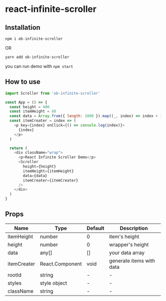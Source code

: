 # react-infinite-scroller

## Installation

`npm i ob-infinite-scroller`

OR

`yarn add ob-infinite-scroller`

you can run demo with `npm start`

## How to use

```js
import Scroller from 'ob-infinite-scroller'

const App = () => {
  const height = 400
  const itemHeight = 60
  const data = Array.from({ length: 1000 }).map((_, index) => index + 1)
  const itemCreater = index => (
    <p key={index} onClick={() => console.log(index)}>
      {index}
    </p>
  )

  return (
    <div className="wrap">
      <p>React Infinite Scroller Demo</p>
      <Scroller
        height={height}
        itemHeight={itemHeight}
        data={data}
        itemCreater={itemCreater}
      />
    </div>
  )
}
```

## Props

| Name        | Type            | Default | Description              |
| ----------- | --------------- | ------- | ------------------------ |
| itemHeight  | number          | 0       | item's height            |
| height      | number          | 0       | wrapper's height         |
| data        | any[]           | []      | your data array          |
| itemCreater | React.Component | void    | generate items with data |
| rootId      | string          | -       | -                        |
| styles      | style object    | -       | -                        |
| className   | string          | -       | -                        |
